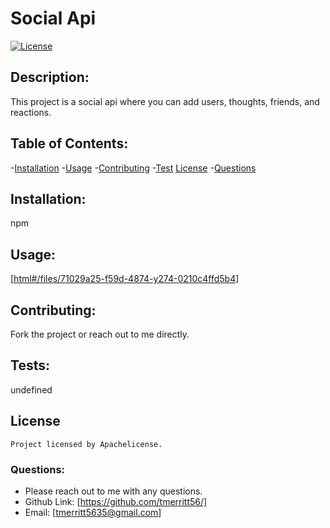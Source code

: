 # Social Api

  [![License](https://img.shields.io/badge/License-Apache_2.0-blue.svg)](https://opensource.org/licenses/Apache-2.0)

  ## Description:
  This project is a social api where you can add users, thoughts, friends, and reactions.
  
  ## Table of Contents:
  -[Installation](#installation)
  -[Usage](#usage)
  -[Contributing](#contributing)
  -[Test](#test)
  [License](#license)
  -[Questions](#questions)


  ## Installation:
  npm 
  
  ## Usage:
  [[html#/files/71029a25-f59d-4874-y274-0210c4ffd5b4](https://watch.screencastify.com/v/BaEKRLZuGw09k2WIBM1M)]
  
  ## Contributing:
  Fork the project or reach out to me directly. 
  
  ## Tests:
  undefined
  
## License 
    Project licensed by Apachelicense.
  
  ### Questions:
  - Please reach out to me with any questions.
  - Github Link: [https://github.com/tmerritt56/]
  - Email: [tmerritt5635@gmail.com] 
